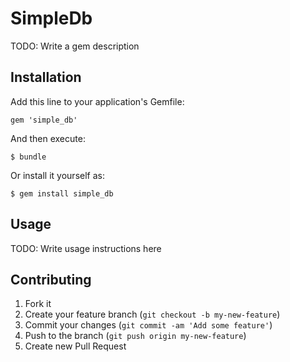 # SimpleDb

TODO: Write a gem description

## Installation

Add this line to your application's Gemfile:

    gem 'simple_db'

And then execute:

    $ bundle

Or install it yourself as:

    $ gem install simple_db

## Usage

TODO: Write usage instructions here

## Contributing

1. Fork it
2. Create your feature branch (`git checkout -b my-new-feature`)
3. Commit your changes (`git commit -am 'Add some feature'`)
4. Push to the branch (`git push origin my-new-feature`)
5. Create new Pull Request
